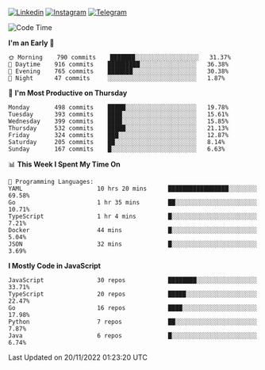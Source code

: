 [![Linkedin](https://img.shields.io/badge/-Archie-blue?style=flat-square&labelColor=gray&logo=Linkedin&logoColor=white&link=https://www.linkedin.com/in/archisdi)](https://www.linkedin.com/in/archisdi)
[![Instagram](https://img.shields.io/badge/-@archisdi-orange?style=flat-square&labelColor=gray&logo=Instagram&logoColor=white&link=https://www.instagram.com/archisdi)](https://www.instagram.com/archisdi)
[![Telegram](https://img.shields.io/badge/-aai-informational?style=flat-square&labelColor=gray&logo=telegram&logoColor=white&link=https://t.me/archisdi)](https://t.me/archisdi)

<!--START_SECTION:waka-->
![Code Time](http://img.shields.io/badge/Code%20Time-1%2C838%20hrs%2041%20mins-blue)

**I'm an Early 🐤** 

```text
🌞 Morning    790 commits    ███████░░░░░░░░░░░░░░░░░░   31.37% 
🌆 Daytime    916 commits    █████████░░░░░░░░░░░░░░░░   36.38% 
🌃 Evening    765 commits    ███████░░░░░░░░░░░░░░░░░░   30.38% 
🌙 Night      47 commits     ░░░░░░░░░░░░░░░░░░░░░░░░░   1.87%

```
📅 **I'm Most Productive on Thursday** 

```text
Monday       498 commits    █████░░░░░░░░░░░░░░░░░░░░   19.78% 
Tuesday      393 commits    ████░░░░░░░░░░░░░░░░░░░░░   15.61% 
Wednesday    399 commits    ████░░░░░░░░░░░░░░░░░░░░░   15.85% 
Thursday     532 commits    █████░░░░░░░░░░░░░░░░░░░░   21.13% 
Friday       324 commits    ███░░░░░░░░░░░░░░░░░░░░░░   12.87% 
Saturday     205 commits    ██░░░░░░░░░░░░░░░░░░░░░░░   8.14% 
Sunday       167 commits    █░░░░░░░░░░░░░░░░░░░░░░░░   6.63%

```


📊 **This Week I Spent My Time On** 

```text
💬 Programming Languages: 
YAML                     10 hrs 20 mins      █████████████████░░░░░░░░   69.58% 
Go                       1 hr 35 mins        ██░░░░░░░░░░░░░░░░░░░░░░░   10.71% 
TypeScript               1 hr 4 mins         █░░░░░░░░░░░░░░░░░░░░░░░░   7.21% 
Docker                   44 mins             █░░░░░░░░░░░░░░░░░░░░░░░░   5.04% 
JSON                     32 mins             █░░░░░░░░░░░░░░░░░░░░░░░░   3.69%

```

**I Mostly Code in JavaScript** 

```text
JavaScript               30 repos            ████████░░░░░░░░░░░░░░░░░   33.71% 
TypeScript               20 repos            █████░░░░░░░░░░░░░░░░░░░░   22.47% 
Go                       16 repos            ████░░░░░░░░░░░░░░░░░░░░░   17.98% 
Python                   7 repos             ██░░░░░░░░░░░░░░░░░░░░░░░   7.87% 
Java                     6 repos             █░░░░░░░░░░░░░░░░░░░░░░░░   6.74%

```



 Last Updated on 20/11/2022 01:23:20 UTC
<!--END_SECTION:waka-->